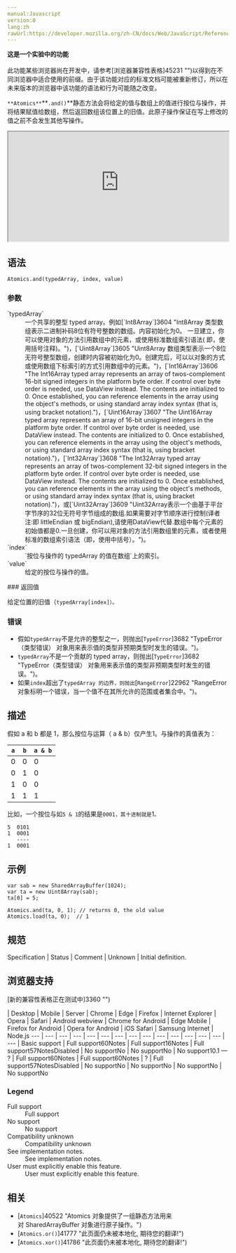 ```yaml
---
manual:Javascript
version:0
lang:zh
rawUrl:https://developer.mozilla.org/zh-CN/docs/Web/JavaScript/Reference/Global_Objects/Atomics/and#Browser_compatibility
---
```






**这是一个实验中的功能**<br></br>此功能某些浏览器尚在开发中，请参考[浏览器兼容性表格]45231 "")以得到在不同浏览器中适合使用的前缀。由于该功能对应的标准文档可能被重新修订，所以在未来版本的浏览器中该功能的语法和行为可能随之改变。





`**Atomics**`**`.and()`**静态方法会将给定的值与数组上的值进行按位与操作，并将结果赋值给数组，然后返回数组该位置上的旧值。此原子操作保证在写上修改的值之前不会发生其他写操作。

<iframe src='https://interactive-examples.mdn.mozilla.net/pages/js/atomics-and.html' width='100%' height='250'></iframe>

## 语法<a name="语法"></a>

```
Atomics.and(typedArray, index, value)

```

### 参数<a name="参数"></a>
<dl><dt id=''>`typedArray`</dt><dd>一个共享的整型 typed array。例如[`Int8Array`]3604 "Int8Array 类型数组表示二进制补码8位有符号整数的数组。内容初始化为0。 一旦建立，你可以使用对象的方法引用数组中的元素，或使用标准数组索引语法( 即，使用括号注释)。")，[`Uint8Array`]3605 "Uint8Array 数组类型表示一个8位无符号整型数组，创建时内容被初始化为0。创建完后，可以以对象的方式或使用数组下标索引的方式引用数组中的元素。")，[`Int16Array`]3606 "The Int16Array typed array represents an array of twos-complement 16-bit signed integers in the platform byte order. If control over byte order is needed, use DataView instead. The contents are initialized to 0. Once established, you can reference elements in the array using the object's methods, or using standard array index syntax (that is, using bracket notation).")，[`Uint16Array`]3607 "The Uint16Array typed array represents an array of 16-bit unsigned integers in the platform byte order. If control over byte order is needed, use DataView instead. The contents are initialized to 0. Once established, you can reference elements in the array using the object's methods, or using standard array index syntax (that is, using bracket notation).")，[`Int32Array`]3608 "The Int32Array typed array represents an array of twos-complement 32-bit signed integers in the platform byte order. If control over byte order is needed, use DataView instead. The contents are initialized to 0. Once established, you can reference elements in the array using the object's methods, or using standard array index syntax (that is, using bracket notation).")，或[`Uint32Array`]3609 "Uint32Array表示一个由基于平台字节序的32位无符号字节组成的数组.如果需要对字节顺序进行控制(译者注:即 littleEndian 或 bigEndian),请使用DataView代替.数组中每个元素的初始值都是0.一旦创建，你可以用对象的方法引用数组里的元素，或者使用标准的数组索引语法（即，使用中括号）。")。</dd><dt id=''>`index`</dt><dd>`按位与操作的 typedArray 的值在数组`上的索引。</dd><dt id=''>`value`</dt><dd>给定的按位与操作的值。</dd></dl>
### 返回值<a name="返回值"></a>


给定位置的旧值（`typedArray[index]）。`


### 错误<a name="错误"></a>

* 假如`typedArray`不是允许的整型之一，则抛出[`TypeError`]3682 "TypeError（类型错误） 对象用来表示值的类型非预期类型时发生的错误。")。
* `typedArray`不是一个贡献的 typed array，则抛出[`TypeError`]3682 "TypeError（类型错误） 对象用来表示值的类型非预期类型时发生的错误。")。
* 如果`index`超出了`typedArray 的边界，则抛出`[`RangeError`]22962 "RangeError对象标明一个错误，当一个值不在其所允许的范围或者集合中。")。

## 描述<a name="描述"></a>


假如 a 和 b 都是 1，那么按位与运算（ a &amp; b）仅产生1。与操作的真值表为：


`a` | `b` | `a & b` 
 ---  |  ---  |  ---  | 
0 | 0 | 0 
0 | 1 | 0 
1 | 0 | 0 
1 | 1 | 1 



比如，一个按位与如`5 & 1`的结果是`0001，其十进制就是`1`。`


```
5  0101
1  0001
   ----
1  0001
```

## 示例<a name="示例"></a>

```
var sab = new SharedArrayBuffer(1024);
var ta = new Uint8Array(sab);
ta[0] = 5;

Atomics.and(ta, 0, 1); // returns 0, the old value
Atomics.load(ta, 0);  // 1
```

## 规范<a name="规范"></a>

Specification | Status | Comment 
 | Unknown | Initial definition. 


## 浏览器支持<a name="浏览器支持"></a>
[新的兼容性表格正在测试中<i></i>]3360 "")

 | <abbr>Desktop<i></i></abbr> | <abbr>Mobile<i></i></abbr> | <abbr>Server<i></i></abbr> 
 | <abbr>Chrome<i></i></abbr> | <abbr>Edge<i></i></abbr> | <abbr>Firefox<i></i></abbr> | <abbr>Internet Explorer<i></i></abbr> | <abbr>Opera<i></i></abbr> | <abbr>Safari<i></i></abbr> | <abbr>Android webview<i></i></abbr> | <abbr>Chrome for Android<i></i></abbr> | <abbr>Edge Mobile<i></i></abbr> | <abbr>Firefox for Android<i></i></abbr> | <abbr>Opera for Android<i></i></abbr> | <abbr>iOS Safari<i></i></abbr> | <abbr>Samsung Internet<i></i></abbr> | <abbr>Node.js<i></i></abbr> 
 ---  |  ---  |  ---  |  ---  |  ---  |  ---  |  ---  |  ---  |  ---  |  ---  |  ---  |  ---  |  ---  |  ---  |  ---  | 
Basic support | <abbr>Full support</abbr>60<abbr>Notes<i></i></abbr> | <abbr>Full support</abbr>16<abbr>Notes<i></i></abbr> | <abbr>Full support</abbr>57<abbr>Notes<i></i></abbr><abbr>Disabled<i></i></abbr> | <abbr>No support</abbr>No | <abbr>No support</abbr>No | <abbr>No support</abbr>10.1 — ? | <abbr>Full support</abbr>60<abbr>Notes<i></i></abbr> | <abbr>Full support</abbr>60<abbr>Notes<i></i></abbr> | <abbr>?</abbr> | <abbr>Full support</abbr>57<abbr>Notes<i></i></abbr><abbr>Disabled<i></i></abbr> | <abbr>No support</abbr>No | <abbr>No support</abbr>No | <abbr>No support</abbr>No | <abbr>No support</abbr>No 


### Legend<a name="Legend"></a>
<dl><dt id=''><abbr>Full support</abbr></dt><dd>Full support</dd><dt id=''><abbr>No support</abbr></dt><dd>No support</dd><dt id=''><abbr>Compatibility unknown</abbr></dt><dd>Compatibility unknown</dd><dt id=''><abbr>See implementation notes.<i></i></abbr></dt><dd>See implementation notes.</dd><dt id=''><abbr>User must explicitly enable this feature.<i></i></abbr></dt><dd>User must explicitly enable this feature.</dd></dl>

## 相关<a name="相关"></a>

* [`Atomics`]40522 "Atomics 对象提供了一组静态方法用来对 SharedArrayBuffer 对象进行原子操作。")
* [`Atomics.or()`]41777 "此页面仍未被本地化, 期待您的翻译!")
* [`Atomics.xor()`]41786 "此页面仍未被本地化, 期待您的翻译!")



